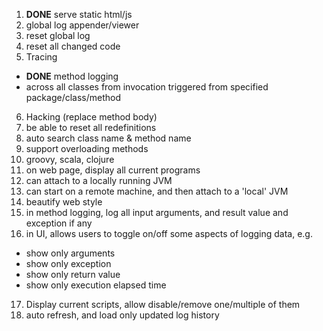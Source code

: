 1. **DONE** serve static html/js
2. global log appender/viewer
3. reset global log
4. reset all changed code
5. Tracing
 - **DONE** method logging
 - across all classes from invocation triggered from specified package/class/method
6. Hacking (replace method body)
7. be able to reset all redefinitions
8. auto search class name & method name
9. support overloading methods
10. groovy, scala, clojure
11. on web page, display all current programs
12. can attach to a locally running JVM
13. can start on a remote machine, and then attach to a 'local' JVM
14. beautify web style
15. in method logging, log all input arguments, and result value
    and exception if any
16. in UI, allows users to toggle on/off some aspects of logging data, e.g.
   - show only arguments
   - show only exception
   - show only return value
   - show only execution elapsed time
17. Display current scripts, allow disable/remove one/multiple of them
18. auto refresh, and load only updated log history